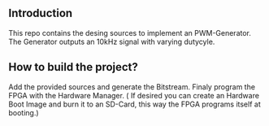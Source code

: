 ## Introduction
This repo contains the desing sources to implement an PWM-Generator.
The Generator outputs an 10kHz signal with varying dutycyle.

## How to build the project?
Add the provided sources and generate the Bitstream.
Finaly program the FPGA with the Hardware Manager.
( If desired you can create an Hardware Boot Image and burn it to an SD-Card,
this way the FPGA programs itself at booting.)
